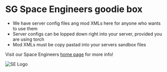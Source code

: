 # SG Space Engineers goodie box

- We have server config files ang mod XMLs here for anyone who wants to use them
- Server configs can be lopped down right into your server, provided you are using torch
- Mod XMLs must be copy pastad into your servers sandbox files

Visit our Space Engineers [home page](https://sghq.org/space-engineers/) for more info!

![SE Logo](https://i0.wp.com/sghq.org/wp-content/uploads/2023/03/SE_logo_black-650x225-1.png)
